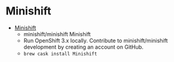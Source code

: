 # Minishift
- [Minishift](https://github.com/minishift/minishift)
  -  minishift/minishift Minishift
  - Run OpenShift 3.x locally. Contribute to minishift/minishift development by creating an account on GitHub.
  - `brew cask install Minishift`
